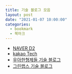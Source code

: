```yaml
---
title: 기술 블로그 모음
layout: post
date: "2021-01-07 10:00:00"
categories:
  - bookmark
  - 북마크
---
```


- [NAVER D2](https://d2.naver.com/home)
- [kakao Tech](https://tech.kakao.com/)
- [우아한형제들 기술 블로그](https://woowabros.github.io/)
- [그린랩스 기술 블로그](https://green-labs.github.io/)
